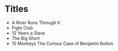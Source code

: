 # Titles

* A River Runs Through It
* Fight Club
* 12 Years a Slave
* The Big Short
* 12 Monkeys
 The Curious Case of Benjamin Button
